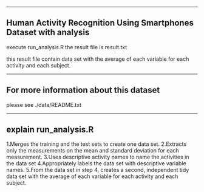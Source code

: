 -----------------------------------
Human Activity Recognition Using Smartphones Dataset with analysis
-----------------------------------
execute run_analysis.R
the result file is result.txt

this result file contain
data set with the average of each variable for each activity and each subject.

-----------------------------------
For more information about this dataset
-----------------------------------
please see  ./data/README.txt

-----------------------------------
explain run_analysis.R
-----------------------------------

1.Merges the training and the test sets to create one data set.
2.Extracts only the measurements on the mean and standard deviation for each measurement.
3.Uses descriptive activity names to name the activities in the data set
4.Appropriately labels the data set with descriptive variable names.
5.From the data set in step 4, creates a second,
independent tidy data set with the average of each variable for each activity and each subject.
